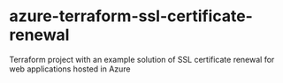 # azure-terraform-ssl-certificate-renewal
Terraform project with an example solution of SSL certificate renewal for web applications hosted in Azure
